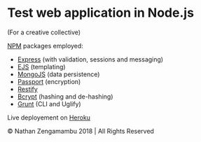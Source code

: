 # Test web application in Node.js

(For a creative collective)

[NPM](https://www.npmjs.com) packages employed:
- [Express](https://www.npmjs.com/package/express) (with validation, sessions and messaging)
- [EJS](https://www.npmjs.com/package/ejs) (templating)
- [MongoJS](https://www.npmjs.com/package/mongojs) (data persistence)
- [Passport](https://www.npmjs.com/package/passport) (encryption)
- [Restify](https://www.npmjs.com/package/restify)
- [Bcrypt](https://www.npmjs.com/package/bcrypt) (hashing and de-hashing)
- [Grunt](https://www.npmjs.com/package/grunt) (CLI and Uglify)

Live deployement on [Heroku](http://blackniche-demo.herokuapp.com)

© Nathan Zengamambu 2018 | All Rights Reserved